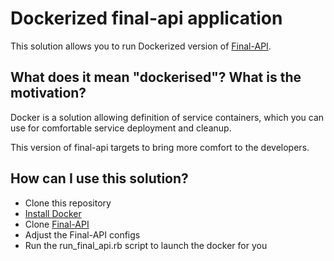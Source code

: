 # Dockerized final-api application

This solution allows you to run Dockerized version of [Final-API](https://github.com/AVGTechnologies/final-api).

## What does it mean "dockerised"? What is the motivation?
Docker is a solution allowing definition of service containers, which you
can use for comfortable service deployment and cleanup.

This version of final-api targets to bring more comfort to the
developers.

## How can I use this solution?
* Clone this repository
* [Install Docker](https://docs.docker.com/engine/installation/linux/)
* Clone [Final-API](https://github.com/AVGTechnologies/final-api)
* Adjust the Final-API configs
* Run the run_final_api.rb script to launch the docker for you

